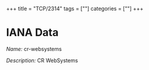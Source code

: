 +++
title = "TCP/2314"
tags = [""]
categories = [""]
+++

# IANA Data

_Name:_ cr-websystems

_Description:_ CR WebSystems


